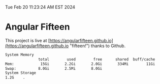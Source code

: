 Tue Feb 20 11:23:24 AM EST 2024

# Angular Fifteen


This project is live at [https://angularfifteen.github.io](https://angularfifteen.github.io "fifteen!") thanks to Github.

```bash
System Memory
               total        used        free      shared  buff/cache   available
Mem:            15Gi       2.2Gi       2.0Gi       334Mi        11Gi        13Gi
Swap:          8.0Gi       2.5Mi       8.0Gi
System Storage
1.2G	.
```
```bash
